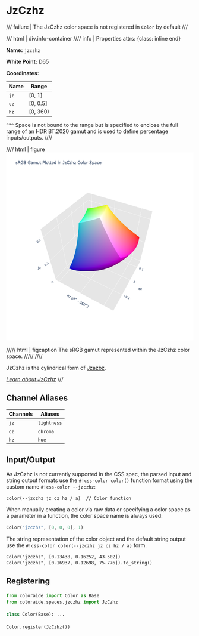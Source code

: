# JzCzhz

/// failure | The JzCzhz color space is not registered in `Color` by default
///

/// html | div.info-container
//// info | Properties
    attrs: {class: inline end}

**Name:** `jzczhz`

**White Point:** D65

**Coordinates:**

Name | Range
---- | -----
`jz` | [0, 1]
`cz` | [0, 0.5]
`hz` | [0, 360)

^\*^ Space is not bound to the range but is specified to enclose the full range of an HDR BT.2020 gamut and is used
to define percentage inputs/outputs.
////

//// html | figure
![JzCzhz](../images/jzczhz-3d.png)

///// html | figcaption
The sRGB gamut represented within the JzCzhz color space.
/////
////

JzCzhz is the cylindrical form of [Jzazbz](./jzazbz.md).

_[Learn about JzCzhz](https://www.osapublishing.org/oe/fulltext.cfm?uri=oe-25-13-15131&id=368272)_
///

## Channel Aliases

Channels | Aliases
-------- | -------
`jz`     | `lightness`
`cz`     | `chroma`
`hz`     | `hue`

## Input/Output

As JzCzhz is not currently supported in the CSS spec, the parsed input and string output formats use the
`#!css-color color()` function format using the custom name `#!css-color --jzczhz`:

```css-color
color(--jzczhz jz cz hz / a)  // Color function
```

When manually creating a color via raw data or specifying a color space as a parameter in a function, the color
space name is always used:

```py
Color("jzczhz", [0, 0, 0], 1)
```

The string representation of the color object and the default string output use the
`#!css-color color(--jzczhz jz cz hz / a)` form.

```playground
Color("jzczhz", [0.13438, 0.16252, 43.502])
Color("jzczhz", [0.16937, 0.12698, 75.776]).to_string()
```

## Registering

```py
from coloraide import Color as Base
from coloraide.spaces.jzczhz import JzCzhz

class Color(Base): ...

Color.register(JzCzhz())
```
